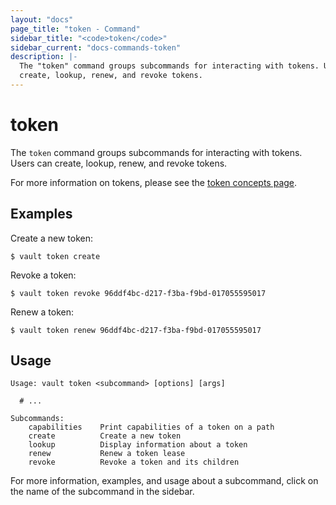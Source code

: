 ```yaml
---
layout: "docs"
page_title: "token - Command"
sidebar_title: "<code>token</code>"
sidebar_current: "docs-commands-token"
description: |-
  The "token" command groups subcommands for interacting with tokens. Users can
  create, lookup, renew, and revoke tokens.
---
```


# token

The `token` command groups subcommands for interacting with tokens. Users can
create, lookup, renew, and revoke tokens.

For more information on tokens, please see the [token concepts
page](/docs/concepts/tokens.html).

## Examples

Create a new token:

```text
$ vault token create
```

Revoke a token:

```text
$ vault token revoke 96ddf4bc-d217-f3ba-f9bd-017055595017
```

Renew a token:

```text
$ vault token renew 96ddf4bc-d217-f3ba-f9bd-017055595017
```

## Usage

```text
Usage: vault token <subcommand> [options] [args]

  # ...

Subcommands:
    capabilities    Print capabilities of a token on a path
    create          Create a new token
    lookup          Display information about a token
    renew           Renew a token lease
    revoke          Revoke a token and its children
```

For more information, examples, and usage about a subcommand, click on the name
of the subcommand in the sidebar.
